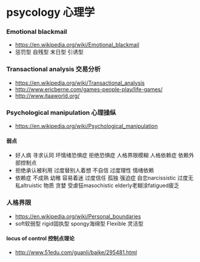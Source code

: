 # psycology 心理学
### Emotional blackmail
 * https://en.wikipedia.org/wiki/Emotional_blackmail
 * 惩罚型 自残型 末日型 引诱型
### Transactional analysis 交易分析
 * https://en.wikipedia.org/wiki/Transactional_analysis
 * http://www.ericberne.com/games-people-play/life-games/
 * http://www.itaaworld.org/
### Psychological manipulation 心理操纵
 * https://en.wikipedia.org/wiki/Psychological_manipulation
#### 弱点
 * 好人病 寻求认同 坏情绪恐惧症 拒绝恐惧症 人格界限模糊 人格依赖症 依赖外部控制点
 * 拒绝承认被利用 过度替别人着想 不自信 过度理性 情绪依赖
 * 依赖症 不成熟 幼稚 容易着迷 过度信任 孤独 强迫症 自恋narcissistic 过度无私altruistic 物质 贪婪 受虐狂masochistic elderly老糊涂fatigued疲乏
### 人格界限
 * https://en.wikipedia.org/wiki/Personal_boundaries
 * soft软弱型 rigid固执型 spongy海绵型 Flexible 灵活型
#### locus of control 控制点理论
 * http://www.51edu.com/guanli/baike/295481.html